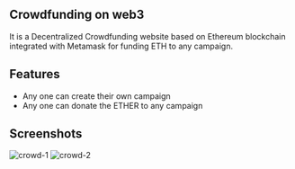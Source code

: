
## Crowdfunding on web3 

It is a Decentralized Crowdfunding website based on Ethereum blockchain integrated with Metamask for funding ETH to any campaign.
 

## Features

- Any one can create their own campaign
- Any one can donate the ETHER to any campaign


## Screenshots
![crowd-1](https://github.com/satnam2609/Crowdfunding-web3/assets/115262263/352a88d4-d389-43bd-b9c0-32ff0a74aa30)
![crowd-2](https://github.com/satnam2609/Crowdfunding-web3/assets/115262263/8077c896-f68a-4449-a233-6e0b2032ad2a)
